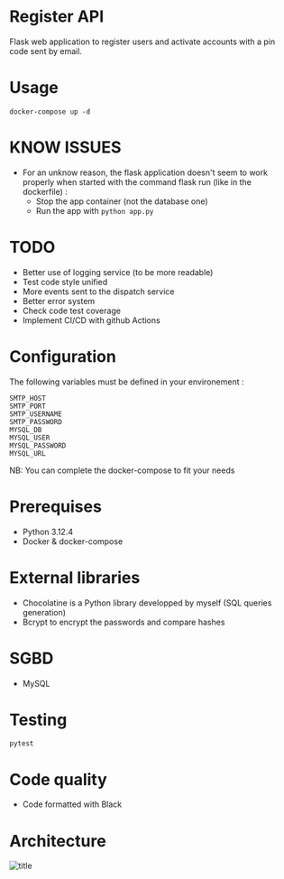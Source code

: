 # Register API

Flask web application to register users and activate accounts with a pin code sent by email.

# Usage

```docker-compose up -d```

# KNOW ISSUES

- For an unknow reason, the flask application doesn't seem to work properly when started with the command flask run (like in the dockerfile) :
    - Stop the app container (not the database one)
    - Run the app with ```python app.py```

# TODO

- Better use of logging service (to be more readable)
- Test code style unified
- More events sent to the dispatch service
- Better error system
- Check code test coverage
- Implement CI/CD with github Actions

# Configuration

The following variables must be defined in your environement :

    SMTP_HOST
    SMTP_PORT
    SMTP_USERNAME
    SMTP_PASSWORD
    MYSQL_DB
    MYSQL_USER
    MYSQL_PASSWORD
    MYSQL_URL

NB: You can complete the docker-compose to fit your needs

# Prerequises

- Python 3.12.4
- Docker & docker-compose

# External libraries

- Chocolatine is a Python library developped by myself (SQL queries generation)
- Bcrypt to encrypt the passwords and compare hashes

# SGBD

- MySQL

# Testing

```pytest```

# Code quality

- Code formatted with Black

# Architecture

![title](architecture_diagram.png)
